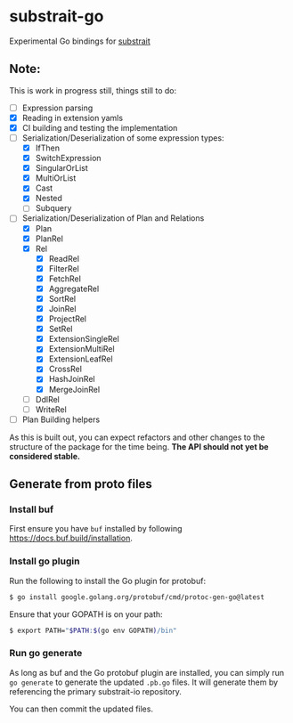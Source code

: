 # substrait-go

Experimental Go bindings for [substrait](https://substrait.io)

## Note:

This is work in progress still, things still to do:

- [ ] Expression parsing
- [x] Reading in extension yamls
- [x] CI building and testing the implementation
- [ ] Serialization/Deserialization of some expression types:
  - [x] IfThen
  - [x] SwitchExpression
  - [x] SingularOrList
  - [x] MultiOrList
  - [x] Cast
  - [x] Nested
  - [ ] Subquery
- [ ] Serialization/Deserialization of Plan and Relations
  - [x] Plan
  - [x] PlanRel
  - [x] Rel
    - [x] ReadRel
    - [x] FilterRel
    - [x] FetchRel
    - [x] AggregateRel
    - [x] SortRel
    - [x] JoinRel
    - [x] ProjectRel
    - [x] SetRel
    - [x] ExtensionSingleRel
    - [x] ExtensionMultiRel
    - [x] ExtensionLeafRel
    - [x] CrossRel
    - [x] HashJoinRel
    - [x] MergeJoinRel
  - [ ] DdlRel
  - [ ] WriteRel
- [ ] Plan Building helpers

As this is built out, you can expect refactors and other changes to the
structure of the package for the time being. **The API should not yet be
considered stable.**

## Generate from proto files

### Install buf

First ensure you have `buf` installed by following https://docs.buf.build/installation.

### Install go plugin

Run the following to install the Go plugin for protobuf:

```bash
$ go install google.golang.org/protobuf/cmd/protoc-gen-go@latest
```

Ensure that your GOPATH is on your path:

```bash
$ export PATH="$PATH:$(go env GOPATH)/bin"
```

### Run go generate

As long as buf and the Go protobuf plugin are installed, you can 
simply run `go generate` to generate the updated `.pb.go` files. It
will generate them by referencing the primary substrait-io repository.

You can then commit the updated files.